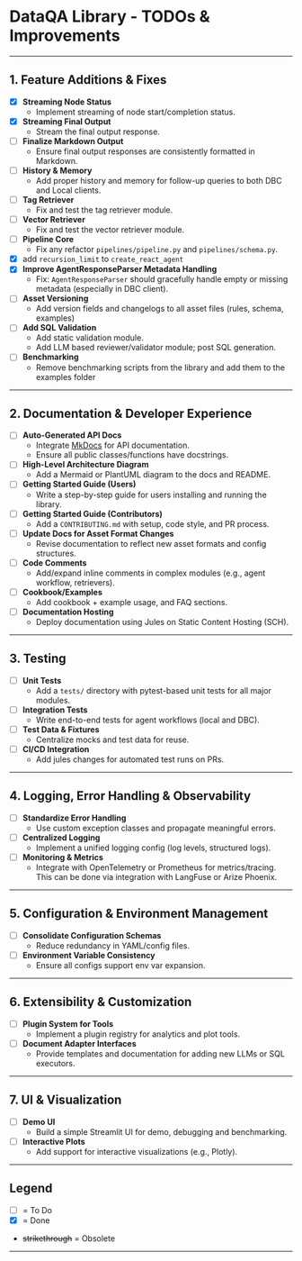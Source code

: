 # **DataQA Library - TODOs & Improvements**

---

## **1. Feature Additions & Fixes**

- [x] **Streaming Node Status**
    - Implement streaming of node start/completion status.
- [x] **Streaming Final Output**
    - Stream the final output response.
- [ ] **Finalize Markdown Output**
    - Ensure final output responses are consistently formatted in Markdown.
- [ ] **History & Memory**
    - Add proper history and memory for follow-up queries to both DBC and Local clients.
- [ ] **Tag Retriever**
    - Fix and test the tag retriever module.
- [ ] **Vector Retriever**
    - Fix and test the vector retriever module.
- [ ] **Pipeline Core**
    - Fix any refactor `pipelines/pipeline.py` and `pipelines/schema.py`.
- [x] add `recursion_limit` to `create_react_agent`
- [x] **Improve AgentResponseParser Metadata Handling**
    - Fix: `AgentResponseParser` should gracefully handle empty or missing metadata (especially in DBC client).
- [ ] **Asset Versioning**
    - Add version fields and changelogs to all asset files (rules, schema, examples)
- [ ] **Add SQL Validation**
    - Add static validation module.
    - Add LLM based reviewer/validator module; post SQL generation.
- [ ] **Benchmarking**
    - Remove benchmarking scripts from the library and add them to the examples folder

---

## **2. Documentation & Developer Experience**

- [ ] **Auto-Generated API Docs**
    - Integrate [MkDocs](https://www.mkdocs.org/) for API documentation.
    - Ensure all public classes/functions have docstrings.
- [ ] **High-Level Architecture Diagram**
    - Add a Mermaid or PlantUML diagram to the docs and README.
- [ ] **Getting Started Guide (Users)**
    - Write a step-by-step guide for users installing and running the library.
- [ ] **Getting Started Guide (Contributors)**
    - Add a `CONTRIBUTING.md` with setup, code style, and PR process.
- [ ] **Update Docs for Asset Format Changes**
    - Revise documentation to reflect new asset formats and config structures.
- [ ] **Code Comments**
    - Add/expand inline comments in complex modules (e.g., agent workflow, retrievers).
- [ ] **Cookbook/Examples**
    - Add cookbook + example usage, and FAQ sections.
- [ ] **Documentation Hosting**
    - Deploy documentation using Jules on Static Content Hosting (SCH).

---

## **3. Testing**

- [ ] **Unit Tests**
    - Add a `tests/` directory with pytest-based unit tests for all major modules.
- [ ] **Integration Tests**
    - Write end-to-end tests for agent workflows (local and DBC).
- [ ] **Test Data & Fixtures**
    - Centralize mocks and test data for reuse.
- [ ] **CI/CD Integration**
    - Add jules changes for automated test runs on PRs.

---

## **4. Logging, Error Handling & Observability**

- [ ] **Standardize Error Handling**
    - Use custom exception classes and propagate meaningful errors.
- [ ] **Centralized Logging**
    - Implement a unified logging config (log levels, structured logs).
- [ ] **Monitoring & Metrics**
    - Integrate with OpenTelemetry or Prometheus for metrics/tracing. This can be done via integration with LangFuse or Arize Phoenix.

---

## **5. Configuration & Environment Management**

- [ ] **Consolidate Configuration Schemas**
    - Reduce redundancy in YAML/config files.
- [ ] **Environment Variable Consistency**
    - Ensure all configs support env var expansion.

---

## **6. Extensibility & Customization**

- [ ] **Plugin System for Tools**
    - Implement a plugin registry for analytics and plot tools.
- [ ] **Document Adapter Interfaces**
    - Provide templates and documentation for adding new LLMs or SQL executors.

---

## **7. UI & Visualization**

- [ ] **Demo UI**
    - Build a simple Streamlit UI for demo, debugging and benchmarking.
- [ ] **Interactive Plots**
    - Add support for interactive visualizations (e.g., Plotly).

---

## **Legend**
- [ ] = To Do
- [x] = Done
- ~~strikethrough~~ = Obsolete

---